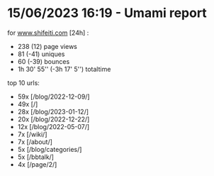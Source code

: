 # 15/06/2023 16:19 - Umami report
for www.shifeiti.com [24h] :

 - 238 (12) page views
 - 81 (-41) uniques
 - 60 (-39) bounces
 - 1h 30' 55'' (-3h 17' 5'') totaltime


top 10 urls:
 - 59x [/blog/2022-12-09/]
 - 49x [/]
 - 28x [/blog/2023-01-12/]
 - 20x [/blog/2022-12-22/]
 - 12x [/blog/2022-05-07/]
 - 7x [/wiki/]
 - 7x [/about/]
 - 5x [/blog/categories/]
 - 5x [/bbtalk/]
 - 4x [/page/2/]


